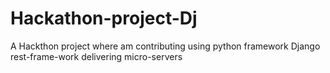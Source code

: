 # Hackathon-project-Dj
A Hackthon project where am contributing using python framework Django rest-frame-work delivering micro-servers  
